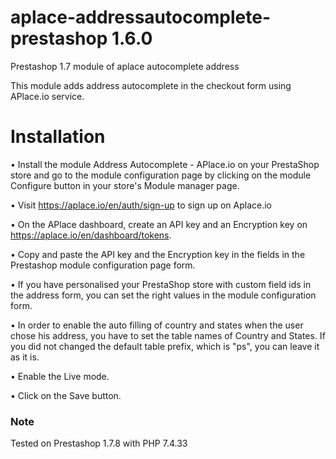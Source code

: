 # aplace-addressautocomplete-prestashop 1.6.0
Prestashop 1.7 module of aplace autocomplete address

This module adds address autocomplete in the checkout form using APlace.io service.

# Installation

• Install the module Address Autocomplete - APlace.io on your PrestaShop store and go to the module configuration page by clicking on the module Configure button in your store's Module manager page.

• Visit https://aplace.io/en/auth/sign-up to sign up on Aplace.io

• On the APlace dashboard, create an API key and an Encryption key on https://aplace.io/en/dashboard/tokens.

• Copy and paste the API key and the Encryption key in the fields in the Prestashop module configuration page form.

• If you have personalised your PrestaShop store with custom field ids in the address form, you can set the right values in the module configuration form.

• In order to enable the auto filling of country and states when the user chose his address, you have to set the table names of Country and States. If you did not changed the default table prefix, which is "ps", you can leave it as it is.

• Enable the Live mode.

• Click on the Save button.

### Note

Tested on Prestashop 1.7.8 with PHP 7.4.33